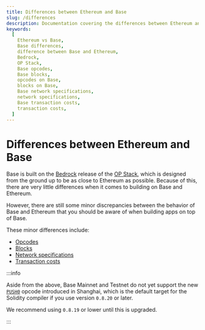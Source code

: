 ```yaml
---
title: Differences between Ethereum and Base
slug: /differences
description: Documentation covering the differences between Ethereum and Base. This page includes details on differences between opcodes, blocks, network specifications, and transaction costs.
keywords:
  [
    Ethereum vs Base,
    Base differences,
    difference between Base and Ethereum,
    Bedrock,
    OP Stack,
    Base opcodes,
    Base blocks,
    opcodes on Base,
    blocks on Base,
    Base network specifications,
    network specifications,
    Base transaction costs,
    transaction costs,
  ]
---
```


# Differences between Ethereum and Base

Base is built on the [Bedrock](https://stack.optimism.io/docs/releases/bedrock/explainer/) release of the [OP Stack](https://stack.optimism.io/), which is designed from the ground up to be as close to Ethereum as possible. Because of this, there are very little differences when it comes to building on Base and Ethereum.

However, there are still some minor discrepancies between the behavior of Base and Ethereum that you should be aware of when building apps on top of Base.

These minor differences include:

- [Opcodes](https://stack.optimism.io/docs/releases/bedrock/differences/#opcode-differences)
- [Blocks](https://stack.optimism.io/docs/releases/bedrock/differences/#blocks)
- [Network specifications](https://stack.optimism.io/docs/releases/bedrock/differences/#network-specifications)
- [Transaction costs](https://stack.optimism.io/docs/releases/bedrock/differences/#transaction-costs)

:::info

Aside from the above, Base Mainnet and Testnet do not yet support the new [`PUSH0`](https://eips.ethereum.org/EIPS/eip-3855) opcode introduced in Shanghai, which is the default target for the Solidity compiler if you use version `0.8.20` or later.

We recommend using `0.8.19` or lower until this is upgraded.

:::
